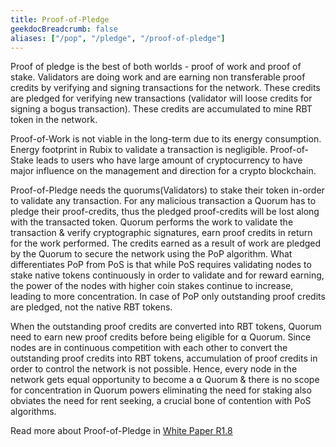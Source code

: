 ```yaml
---
title: Proof-of-Pledge
geekdocBreadcrumb: false
aliases: ["/pop", "/pledge", "/proof-of-pledge"]
---
```


Proof of pledge is the best of both worlds - proof of work and proof of stake. Validators are doing work and are earning non transferable proof credits by verifying and signing transactions for the network. These credits are pledged for verifying new transactions (validator will loose credits for signing a bogus transaction). These credits are accumulated to mine RBT token in the network.

Proof-of-Work is not viable in the long-term due to its energy consumption. Energy footprint in Rubix to validate a transaction is negligible. Proof-of-Stake leads to  users who have large amount of cryptocurrency to have major influence on the management and direction for a crypto blockchain.

Proof-of-Pledge needs the quorums(Validators) to stake their token in-order to validate any transaction. For any malicious transaction a Quorum has to pledge their proof-credits, thus the pledged proof-credits will be lost along with the transacted token. Quorum performs the work to validate the transaction & verify cryptographic signatures, earn proof credits in return for the work performed. The credits earned as a result of work are pledged by the Quorum to secure the network using the PoP algorithm. What differentiates PoP from PoS is that while PoS requires validating nodes to stake native tokens continuously in order to validate and for reward earning, the power of the nodes with higher coin stakes continue to increase, leading to more concentration. In case of PoP only outstanding proof credits are pledged, not the native RBT tokens.

When the outstanding proof credits are converted into RBT tokens, Quorum need to earn new proof credits before being eligible for ⍺ Quorum. Since nodes are in continuous competition with each other to convert the outstanding proof credits into RBT tokens, accumulation of proof credits in order to control the network is not possible. Hence, every node in the network gets equal opportunity to become a ⍺ Quorum & there is no scope for concentration in Quorum powers eliminating the need for staking also obviates the need for rent seeking, a crucial bone of contention with PoS algorithms.

Read more about Proof-of-Pledge in [White Paper R1.8](https://github.com/rubixchain/rubixnetwork/blob/master/RubiX_WhitePaper%20R1.8.pdf)
